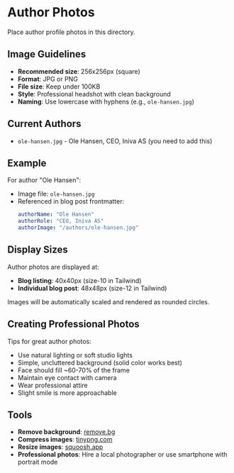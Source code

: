 # Author Photos

Place author profile photos in this directory.

## Image Guidelines

- **Recommended size**: 256x256px (square)
- **Format**: JPG or PNG
- **File size**: Keep under 100KB
- **Style**: Professional headshot with clean background
- **Naming**: Use lowercase with hyphens (e.g., `ole-hansen.jpg`)

## Current Authors

- `ole-hansen.jpg` - Ole Hansen, CEO, Iniva AS (you need to add this)

## Example

For author "Ole Hansen":
- Image file: `ole-hansen.jpg`
- Referenced in blog post frontmatter:
  ```yaml
  authorName: "Ole Hansen"
  authorRole: "CEO, Iniva AS"
  authorImage: "/authors/ole-hansen.jpg"
  ```

## Display Sizes

Author photos are displayed at:
- **Blog listing**: 40x40px (size-10 in Tailwind)
- **Individual blog post**: 48x48px (size-12 in Tailwind)

Images will be automatically scaled and rendered as rounded circles.

## Creating Professional Photos

Tips for great author photos:
- Use natural lighting or soft studio lights
- Simple, uncluttered background (solid color works best)
- Face should fill ~60-70% of the frame
- Maintain eye contact with camera
- Wear professional attire
- Slight smile is more approachable

## Tools

- **Remove background**: [remove.bg](https://remove.bg)
- **Compress images**: [tinypng.com](https://tinypng.com)
- **Resize images**: [squoosh.app](https://squoosh.app)
- **Professional photos**: Hire a local photographer or use smartphone with portrait mode
